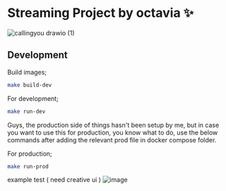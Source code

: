 # Streaming Project by octavia ✨

![callingyou drawio (1)](https://github.com/vviia/zephyr/assets/86775678/2ba64be6-8ec1-4fac-97e2-bf6f98a29fcc)


## Development

Build images;

```sh
make build-dev
```

For development;

```sh
make run-dev
```

Guys, the production side of things hasn't been setup by me, but in case you want to use this for production, you know what to do, use the below commands after adding the relevant prod file in docker compose folder.

For production;

```sh
make run-prod
```
example test ( need creative ui ) 
![image](https://github.com/vviia/zephyr/assets/86775678/9d83ad49-fb8d-40e7-b86b-11ce01c9d162)
